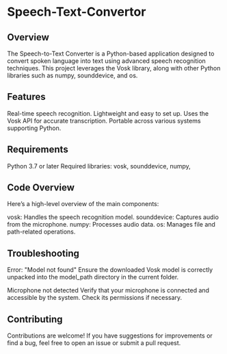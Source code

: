 # Speech-Text-Convertor

## Overview
The Speech-to-Text Converter is a Python-based application designed to convert spoken language into text using advanced speech recognition techniques. This project leverages the Vosk library, along with other Python libraries such as numpy, sounddevice, and os.

## Features
Real-time speech recognition.
Lightweight and easy to set up.
Uses the Vosk API for accurate transcription.
Portable across various systems supporting Python.

## Requirements
  Python 3.7 or later
  Required libraries:
    vosk,
    sounddevice,
    numpy,
    
## Code Overview
Here’s a high-level overview of the main components:

vosk: Handles the speech recognition model.
sounddevice: Captures audio from the microphone.
numpy: Processes audio data.
os: Manages file and path-related operations.

## Troubleshooting
Error: "Model not found"
Ensure the downloaded Vosk model is correctly unpacked into the model_path directory in the current folder.

Microphone not detected
Verify that your microphone is connected and accessible by the system. Check its permissions if necessary.

## Contributing
Contributions are welcome! If you have suggestions for improvements or find a bug, feel free to open an issue or submit a pull request.
